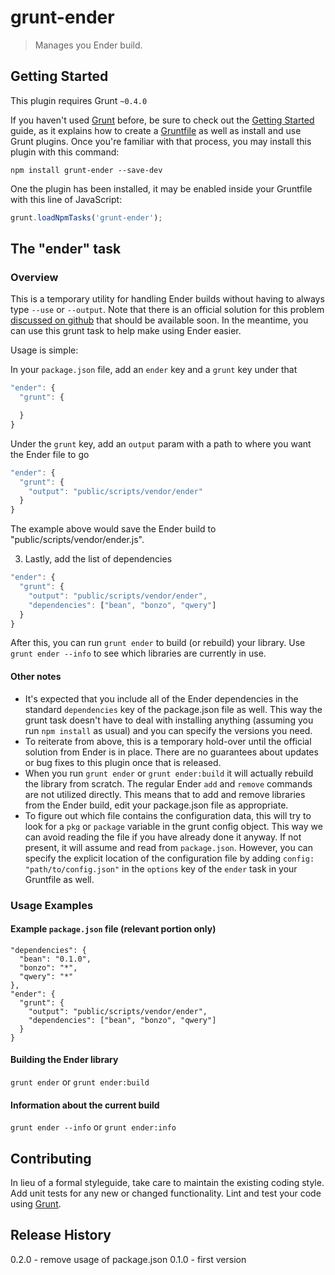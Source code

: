 # grunt-ender

> Manages you Ender build.

## Getting Started
This plugin requires Grunt `~0.4.0`

If you haven't used [Grunt](http://gruntjs.com/) before, be sure to check out the [Getting Started](http://gruntjs.com/getting-started) guide, as it explains how to create a [Gruntfile](http://gruntjs.com/sample-gruntfile) as well as install and use Grunt plugins. Once you're familiar with that process, you may install this plugin with this command:

```shell
npm install grunt-ender --save-dev
```

One the plugin has been installed, it may be enabled inside your Gruntfile with this line of JavaScript:

```js
grunt.loadNpmTasks('grunt-ender');
```

## The "ender" task

### Overview
This is a temporary utility for handling Ender builds without having to always type `--use` or `--output`. Note that there is an official solution for this problem [discussed on github](https://github.com/ender-js/Ender/issues/131) that should be available soon. In the meantime, you can use this grunt task to help make using Ender easier.

Usage is simple:

In your `package.json` file, add an `ender` key and a `grunt` key under that

```js
"ender": {
  "grunt": {

  }
}
```

Under the `grunt` key, add an `output` param with a path to where you want the Ender file to go

```js
"ender": {
  "grunt": {
    "output": "public/scripts/vendor/ender"
  }
}
```

The example above would save the Ender build to "public/scripts/vendor/ender.js".

3. Lastly, add the list of dependencies

```js
"ender": {
  "grunt": {
    "output": "public/scripts/vendor/ender",
    "dependencies": ["bean", "bonzo", "qwery"]
  }
}
```

After this, you can run `grunt ender` to build (or rebuild) your library. Use `grunt ender --info` to see which libraries are currently in use.

#### Other notes

- It's expected that you include all of the Ender dependencies in the standard `dependencies` key of the package.json file as well. This way the grunt task doesn't have to deal with installing anything (assuming you run `npm install` as usual) and you can specify the versions you need.
- To reiterate from above, this is a temporary hold-over until the official solution from Ender is in place. There are no guarantees about updates or bug fixes to this plugin once that is released.
- When you run `grunt ender` or `grunt ender:build` it will actually rebuild the library from scratch. The regular Ender `add` and `remove` commands are not utilized directly. This means that to add and remove libraries from the Ender build, edit your package.json file as appropriate.
- To figure out which file contains the configuration data, this will try to look for a `pkg` or `package` variable in the grunt config object. This way we can avoid reading the file if you have already done it anyway. If not present, it will assume and read from `package.json`. However, you can specify the explicit location of the configuration file by adding `config: "path/to/config.json"` in the `options` key of the `ender` task in your Gruntfile as well.

### Usage Examples

#### Example `package.json` file (relevant portion only)

    "dependencies": {
      "bean": "0.1.0",
      "bonzo": "*",
      "qwery": "*"
    },
    "ender": {
      "grunt": {
        "output": "public/scripts/vendor/ender",
        "dependencies": ["bean", "bonzo", "qwery"]
      }
    }

#### Building the Ender library

`grunt ender` or `grunt ender:build`

#### Information about the current build
`grunt ender --info` or `grunt ender:info`

## Contributing
In lieu of a formal styleguide, take care to maintain the existing coding style. Add unit tests for any new or changed functionality. Lint and test your code using [Grunt](http://gruntjs.com/).

## Release History
0.2.0 - remove usage of package.json
0.1.0 - first version
